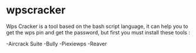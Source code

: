 # wpscracker

Wps Cracker is a  tool based on the bash script language, it can help you to get the wps pin  and get the password,  but first you must install  these tools :

-Aircrack Suite
-Bully
-Piexiewps
-Reaver

